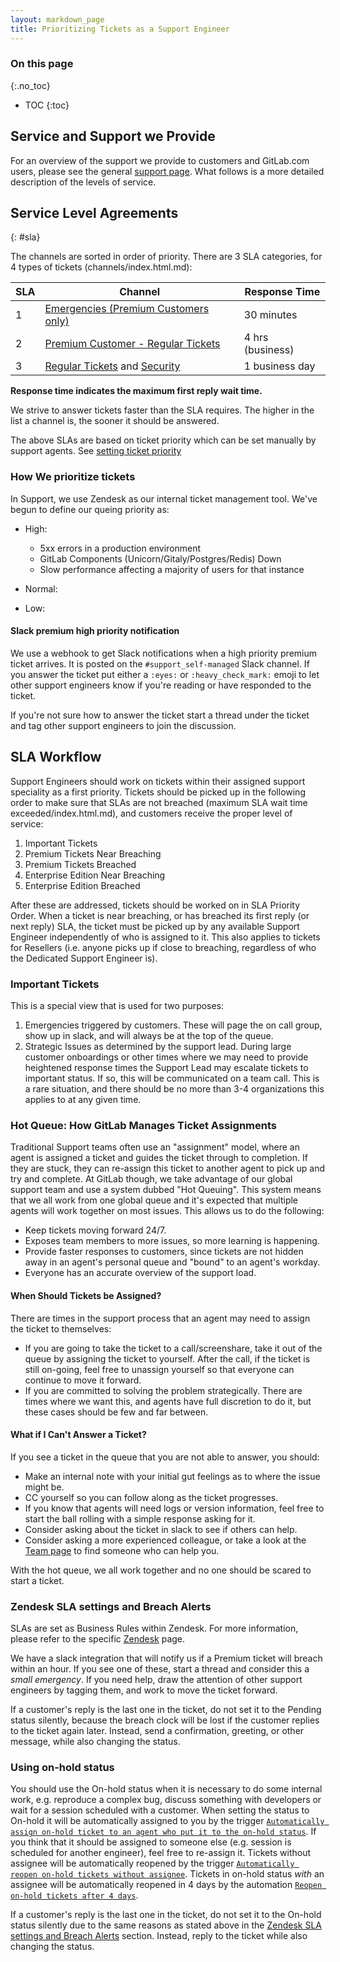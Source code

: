 ```yaml
---
layout: markdown_page
title: Prioritizing Tickets as a Support Engineer
---
```


### On this page
{:.no_toc}

- TOC
{:toc}

## Service and Support we Provide

For an overview of the support we provide to customers and GitLab.com users, please see the general [support page](/support/index.html.md). What follows is a more detailed description of the levels of service.

## Service Level Agreements
{: #sla}

The channels are sorted in order of priority. There are 3 SLA categories, for 4 types of tickets (channels/index.html.md):

| SLA | Channel                | Response Time                          |
|-----|----------------------------|----------------------------------------|
| 1   | [Emergencies (Premium Customers only)](https://github.com/daijapan/test/tree/master/support/channels/#emergency-tickets)                | 30 minutes                             |
| 2   | [Premium Customer - Regular Tickets](https://github.com/daijapan/test/tree/master/support/channels/#regular-zendesk-tickets)                | 4 hrs (business)                             |
| 3   | [Regular Tickets](https://github.com/daijapan/test/tree/master/support/channels/#regular-zendesk-tickets) and [Security](https://github.com/daijapan/test/tree/master/support/channels/#security-disclosures) | 1 business day                         |

**Response time indicates the maximum first reply wait time.**

We strive to answer tickets faster than the SLA requires. The higher in the list a channel is, the sooner it should be answered.

The above SLAs are based on ticket priority which can be set manually by support agents. See [setting ticket priority](https://github.com/daijapan/test/tree/master/support/workflows/zendesk/setting_ticket_priority.html)

### How We prioritize tickets

In Support, we use Zendesk as our internal ticket management tool. We've begun to define our queing priority as:

+ High:
  - 5xx errors in a production environment
  - GitLab Components (Unicorn/Gitaly/Postgres/Redis) Down
  - Slow performance affecting a majority of users for that instance

+ Normal:

+ Low:

#### Slack premium high priority notification

We use a webhook to get Slack notifications when a high priority premium ticket arrives.
It is posted on the `#support_self-managed` Slack channel.  If you answer the ticket put either a `:eyes:` or `:heavy_check_mark:` emoji to let other support engineers know if you're reading or have responded to the ticket.

If you're not sure how to answer the ticket start a thread under the ticket and tag other support engineers to join the discussion.

## SLA Workflow

Support Engineers should work on tickets within their assigned support speciality as a first priority. Tickets should be picked up in the following order to make sure that SLAs are not breached (maximum SLA wait time exceeded/index.html.md), and customers receive the proper level of service:

1. Important Tickets
1. Premium Tickets Near Breaching
1. Premium Tickets Breached
1. Enterprise Edition Near Breaching
1. Enterprise Edition Breached

After these are addressed, tickets should be worked on in SLA Priority Order. When a ticket is near breaching, or has breached its first reply (or next reply) SLA, the ticket must be picked up by any available Support Engineer independently of who is assigned to it. This also applies to tickets for Resellers (i.e. anyone picks up if close to breaching, regardless of who the Dedicated Support Engineer is).

### Important Tickets

This is a special view that is used for two purposes:

1. Emergencies triggered by customers. These will page the on call group, show up in slack, and will always be at the top of the queue.
1. Strategic Issues as determined by the support lead. During large customer onboardings or other times where we may need to provide heightened response times the Support Lead may escalate tickets to important status. If so, this will be communicated on a team call. This is a rare situation, and there should be no more than 3-4 organizations this applies to at any given time.


### Hot Queue: How GitLab Manages Ticket Assignments

Traditional Support teams often use an "assignment" model, where an agent is assigned a ticket and guides the ticket through to completion. If they are stuck, they can re-assign this ticket to another agent to pick up and try and complete. At GitLab though, we take advantage of our global support team and use a system dubbed "Hot Queuing". This system means that we all work from one global queue and it's expected that multiple agents will work together on most issues. This allows us to do the following:

+ Keep tickets moving forward 24/7.
+ Exposes team members to more issues, so more learning is happening.
+ Provide faster responses to customers, since tickets are not hidden away in an agent's personal queue and "bound" to an agent's workday.
+ Everyone has an accurate overview of the support load.

#### When Should Tickets be Assigned?

There are times in the support process that an agent may need to assign the ticket to themselves:

+ If you are going to take the ticket to a call/screenshare, take it out of the queue by assigning the ticket to yourself. After the call, if the ticket is still on-going, feel free to unassign yourself so that everyone can continue to move it forward.
+ If you are committed to solving the problem strategically. There are times where we want this, and agents have full discretion to do it, but these cases should be few and far between.

#### What if I Can't Answer a Ticket?

If you see a ticket in the queue that you are not able to answer, you should:

+ Make an internal note with your initial gut feelings as to where the issue might be.
+ CC yourself so you can follow along as the ticket progresses.
+ If you know that agents will need logs or version information, feel free to start the ball rolling with a simple response asking for it.
+ Consider asking about the ticket in slack to see if others can help.
+ Consider asking a more experienced colleague, or take a look at the [Team page](/team/) to find someone who can help you.

With the hot queue, we all work together and no one should be scared to start a ticket.

### Zendesk SLA settings and Breach Alerts

SLAs are set as Business Rules within Zendesk. For more information, please refer to the specific [Zendesk](https://github.com/daijapan/test/tree/master/support/workflows/shared/zendesk/zendesk_admin.html) page.

We have a slack integration that will notify us if a Premium ticket will breach within an hour. If you see one of these, start a thread and consider this a _small emergency_. If you need help, draw the attention of other support engineers by tagging them, and work to move the ticket forward.

If a customer's reply is the last one in the ticket, do not set it to the Pending status silently, because the breach clock will be lost if the customer replies to the ticket again later.
Instead, send a confirmation, greeting, or other message, while also changing the status.

### Using on-hold status

You should use the On-hold status when it is necessary to do some internal work, e.g. reproduce a complex bug, discuss something with developers 
or wait for a session scheduled with a customer. When setting the status to On-hold it will be automatically assigned to you by the trigger [`Automatically assign on-hold ticket to an agent who put it to the on-hold status`](https://gitlab.zendesk.com/agent/admin/triggers/360033242313/index.html.md).
If you think that it should be assigned to someone else (e.g. session is scheduled for another engineer), feel free to re-assign it. Tickets without assignee will be automatically reopened by the trigger
[`Automatically reopen on-hold tickets without assignee`](https://gitlab.zendesk.com/agent/admin/triggers/360028981853/index.html.md). Tickets in on-hold status _with_ an assignee will be automatically reopened in 4 days by the automation [`Reopen on-hold tickets after 4 days`](https://gitlab.zendesk.com/agent/admin/automations/360028978393/index.html.md).

If a customer's reply is the last one in the ticket, do not set it to the On-hold status silently due to the same reasons as stated above in the
[Zendesk SLA settings and Breach Alerts](#zendesk-sla-settings-and-breach-alerts) section. 
Instead, reply to the ticket while also changing the status.